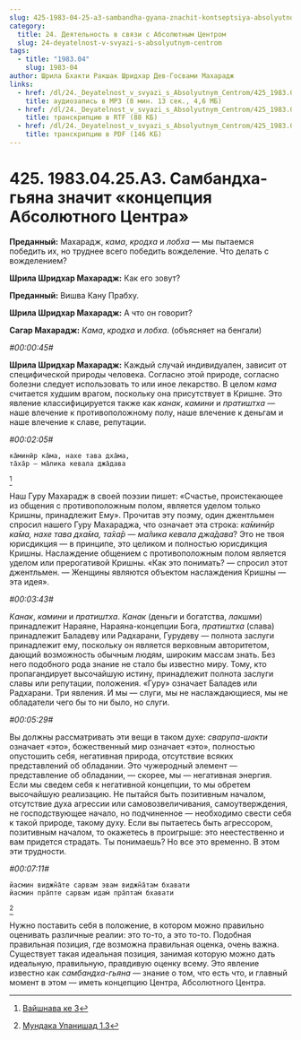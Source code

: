 ```yaml
---
slug: 425-1983-04-25-a3-sambandha-gyana-znachit-kontseptsiya-absolyutnogo-tsentra
category:
  title: 24. Деятельность в связи с Абсолютным Центром
  slug: 24-deyatelnost-v-svyazi-s-absolyutnym-centrom
tags:
  - title: "1983.04"
    slug: 1983-04
author: Шрила Бхакти Ракшак Шридхар Дев-Госвами Махарадж
links:
  - href: /dl/24._Deyatelnost_v_svyazi_s_Absolyutnym_Centrom/425_1983.04.25.A3_SridharMj_Sambandha-gjana_znachit_koncepcija_Absoljutnogo_Centra.mp3
    title: аудиозапись в MP3 (8 мин. 13 сек., 4,6 МБ)
  - href: /dl/24._Deyatelnost_v_svyazi_s_Absolyutnym_Centrom/425_1983.04.25.A3_SridharMj_Sambandha-gjana_znachit_koncepcija_Absoljutnogo_Centra.rtf
    title: транскрипцию в RTF (88 КБ)
  - href: /dl/24._Deyatelnost_v_svyazi_s_Absolyutnym_Centrom/425_1983.04.25.A3_SridharMj_Sambandha-gjana_znachit_koncepcija_Absoljutnogo_Centra.pdf
    title: транскрипцию в PDF (146 КБ)
---
```


# 425. 1983.04.25.A3. Самбандха-гьяна значит «концепция Абсолютного Центра»

**Преданный:** Махарадж, *кама*, *кродха* и *лобха* — мы пытаемся победить их, но труднее всего победить вожделение. Что делать с вожделением?

**Шрила Шридхар Махарадж:** Как его зовут?

**Преданный:** Вишва Кану Прабху.

**Шрила Шридхар Махарадж:** А что он говорит?

**Сагар Махарадж:** *Кама*, *кродха* и *лобха*. (объясняет на бенгали)

*#00:00:45#*

**Шрила Шридхар Махарадж:** Каждый случай индивидуален, зависит от специфической природы человека. Согласно этой природе, согласно болезни следует использовать то или иное лекарство. В целом *кама* считается худшим врагом, поскольку она присутствует в Кришне. Это явление классифицируется также как *канак*, *камини* и *пратиштха* — наше влечение к противоположному полу, наше влечение к деньгам и наше влечение к славе, репутации.

*#00:02:05#*

    ка̄минӣр ка̄ма, нахе тава дха̄ма,
    та̄ха̄р — ма̄лика кевала джа̄дава
[^_ftn1]

Наш Гуру Махарадж в своей поэзии пишет: «Счастье, проистекающее из общения с противоположным полом, является уделом только Кришны, принадлежит Ему». Прочитав эту поэму, один джентльмен спросил нашего Гуру Махараджа, что означает эта строка: *ка̄минӣр ка̄ма, нахе тава дха̄ма, та̄ха̄р — ма̄лика кевала джа̄дава*? Это не твоя юрисдикция — в принципе, это целиком и полностью юрисдикция Кришны. Наслаждение общением с противоположным полом является уделом или прерогативой Кришны. «Как это понимать? — спросил этот джентльмен. — Женщины являются объектом наслаждения Кришны — эта идея».

*#00:03:43#*

*Канак*, *камини* и *пратиштха*. *Канак* (деньги и богатства, *лакшми*) принадлежит Нараяне, Нараяна-концепции Бога, *пратиштха* (слава) принадлежит Баладеву или Радхарани, Гурудеву — полнота заслуги принадлежит ему, поскольку он является верховным авторитетом, дающий возможность обычным людям, широким массам знать. Без него подобного рода знание не стало бы известно миру. Тому, кто пропагандирует высочайшую истину, принадлежит полнота заслуги славы или репутации, положения. «Гуру» означает Баладев или Радхарани. Три явления. И мы — слуги, мы не наслаждающиеся, мы не обладатели чего бы то ни было, но слуги.

*#00:05:29#*

Вы должны рассматривать эти вещи в таком духе: *сварупа-шакти* означает «это», божественный мир означает «это», полностью опустошить себя, негативная природа, отсутствие всяких представлений об обладании. Это чужеродный элемент — представление об обладании, — скорее, мы — негативная энергия. Если мы сведем себя к негативной концепции, то мы обретем высочайшую реализацию. Не пытайся быть позитивным началом, отсутствие духа агрессии или самовозвеличивания, самоутверждения, не господствующее начало, но подчиненное — необходимо свести себя к такой природе, такому духу. Если вы пытаетесь быть агрессором, позитивным началом, то окажетесь в проигрыше: это неестественно и вам придется страдать. Ты понимаешь? Но все это временно. В этом эти трудности.

*#00:07:11#*

    йасмин виджн̃а̄те сарвам эвам виджн̃а̄там бхавати
    йасмин пра̄пте сарвам идам̇ пра̄птам̇ бхавати
[^_ftn2]

Нужно поставить себя в положение, в котором можно правильно оценивать различные реалии: это то-то, а это то-то. Подобная правильная позиция, где возможна правильная оценка, очень важна. Существует такая идеальная позиция, занимая которую можно дать идеальную, правильную, правдивую оценку всему. Это явление известно как *самбандха-гьяна* — знание о том, что есть что, и главный момент в этом — иметь концепцию Центра, Абсолютного Центра.



[^_ftn1]: [Вайшнава ке 3](../notes/vajshnava-ke/vajshnava-ke-3.md)

[^_ftn2]: [Мундака Упанишад 1.3](../notes/mundaka-upanishad/mundaka-upanishad-1-3.md)
